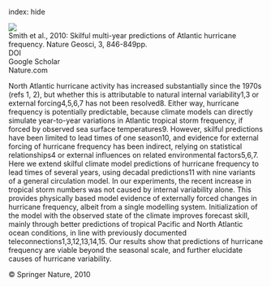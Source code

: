 index: hide

<div class="Citation">
    <div class="Citation-thumb CitationThumb-linked"  data-href="https://doi.org/10.1038/ngeo1004">
      <img src="https://static.claimspace.cloud/climate-study-static/refs/thumbs/14/Smith_et_al_2010-thumb.png" />
    </div>

  <div class="Citation-body">
    <div class="Citation-text">Smith et al., 2010: Skilful multi-year predictions of Atlantic hurricane frequency. <span class="Article-journal">Nature Geosci, </span><span class="Article-volume">3, </span>846-849pp.</div>
    <div class="Citation-links">
      <div class="CitationLink" data-href="https://doi.org/10.1038/ngeo1004">
        <div class="CitationLink-icon CitationLink-Doi"></div>
        <div class="CitationLink-text">DOI</div>
      </div>
      <div class="CitationLink" data-href="https://scholar.google.com/scholar?q=10.1038/ngeo1004">
        <div class="CitationLink-icon CitationLink-Scholar"></div>
        <div class="CitationLink-text">Google Scholar</div>
      </div>
      <div class="CitationLink" data-href="http://www.nature.com/ngeo/journal/v3/n12/abs/ngeo1004.html#supplementary-information">
        <div class="CitationLink-icon CitationLink-Publisher"></div>
        <div class="CitationLink-text">Nature.com</div>
      </div>
    </div>
  </div>
</div>

North Atlantic hurricane activity has increased substantially since the 1970s (refs 1, 2), but whether this is attributable to natural internal variability1,3 or external forcing4,5,6,7 has not been resolved8. Either way, hurricane frequency is potentially predictable, because climate models can directly simulate year-to-year variations in Atlantic tropical storm frequency, if forced by observed sea surface temperatures9. However, skilful predictions have been limited to lead times of one season10, and evidence for external forcing of hurricane frequency has been indirect, relying on statistical relationships4 or external influences on related environmental factors5,6,7. Here we extend skilful climate model predictions of hurricane frequency to lead times of several years, using decadal predictions11 with nine variants of a general circulation model. In our experiments, the recent increase in tropical storm numbers was not caused by internal variability alone. This provides physically based model evidence of externally forced changes in hurricane frequency, albeit from a single modelling system. Initialization of the model with the observed state of the climate improves forecast skill, mainly through better predictions of tropical Pacific and North Atlantic ocean conditions, in line with previously documented teleconnections1,3,12,13,14,15. Our results show that predictions of hurricane frequency are viable beyond the seasonal scale, and further elucidate causes of hurricane variability.

<div class="Citation-copy">
&copy; Springer Nature, 2010
</div>